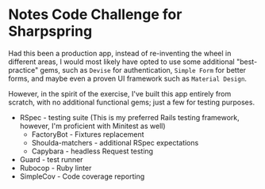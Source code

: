# Notes Code Challenge for Sharpspring

Had this been a production app, instead of re-inventing the wheel in different areas, I would most likely have
opted to use some additional "best-practice" gems, such as `Devise` for authentication, `Simple Form` for better forms,
and maybe even a proven UI framework such as `Material Design`.

However, in the spirit of the exercise, I've built this app entirely from scratch, with no additional functional gems;
just a few for testing purposes.

- RSpec - testing suite (This is my preferred Rails testing framework, however, I'm proficient with Minitest as well)
  - FactoryBot - Fixtures replacement
  - Shoulda-matchers - additional RSpec expectations
  - Capybara - headless Request testing
- Guard - test runner
- Rubocop - Ruby linter
- SimpleCov - Code coverage reporting
